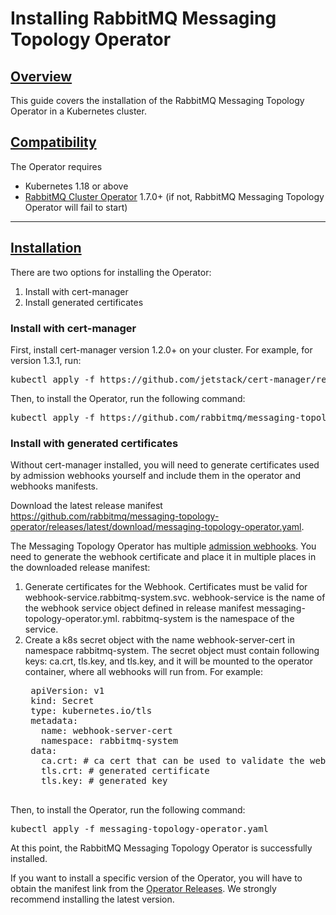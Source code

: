 # Installing RabbitMQ Messaging Topology Operator

## <a id="overview" class="anchor" href="#overview">Overview</a>

This guide covers the installation of the RabbitMQ Messaging Topology Operator in a Kubernetes cluster.

## <a id='compatibility' class='anchor' href='#compatibility'>Compatibility</a>

The Operator requires

* Kubernetes 1.18 or above
* [RabbitMQ Cluster Operator](https://github.com/rabbitmq/cluster-operator) 1.7.0+ (if not, RabbitMQ Messaging Topology Operator will fail to start)

-----

## <a id='installation' class='anchor' href='#installation'>Installation</a>

There are two options for installing the Operator:

1. Install with cert-manager
2. Install generated certificates

### Install with cert-manager

First, install cert-manager version 1.2.0+ on your cluster. For example, for version 1.3.1, run:

<pre class="lang-bash">
kubectl apply -f https://github.com/jetstack/cert-manager/releases/download/v1.3.1/cert-manager.yaml
</pre>

Then, to install the Operator, run the following command:

<pre class="lang-bash">
kubectl apply -f https://github.com/rabbitmq/messaging-topology-operator/releases/latest/download/messaging-topology-operator-with-certmanager.yaml
</pre>

### Install with generated certificates

Without cert-manager installed, you will need to generate certificates used by admission webhooks yourself and include them in the operator and webhooks manifests.

Download the latest release manifest https://github.com/rabbitmq/messaging-topology-operator/releases/latest/download/messaging-topology-operator.yaml.

The Messaging Topology Operator has multiple [admission webhooks](https://kubernetes.io/docs/reference/access-authn-authz/extensible-admission-controllers/).
You need to generate the webhook certificate and place it in multiple places in the downloaded release manifest:

1. Generate certificates for the Webhook. Certificates must be valid for webhook-service.rabbitmq-system.svc. webhook-service is the name
of the webhook service object defined in release manifest messaging-topology-operator.yml. rabbitmq-system is the namespace of the service.
2. Create a k8s secret object with the name webhook-server-cert in namespace rabbitmq-system. The secret object must contain following keys: ca.crt, tls.key, and tls.key, and
it will be mounted to the operator container, where all webhooks will run from. For example:
    <pre class="lang-bash">
    apiVersion: v1
    kind: Secret
    type: kubernetes.io/tls
    metadata:
      name: webhook-server-cert
      namespace: rabbitmq-system
    data:
      ca.crt: # ca cert that can be used to validate the webhook's server certificate
      tls.crt: # generated certificate
      tls.key: # generated key
    </pre>

Then, to install the Operator, run the following command:

<pre class="lang-bash">
kubectl apply -f messaging-topology-operator.yaml
</pre>

At this point, the RabbitMQ Messaging Topology Operator is successfully installed.

If you want to install a specific version of the Operator, you will have to obtain the manifest link from the
[Operator Releases](https://github.com/rabbitmq/messaging-topology-operator/releases). We strongly recommend installing the latest version.